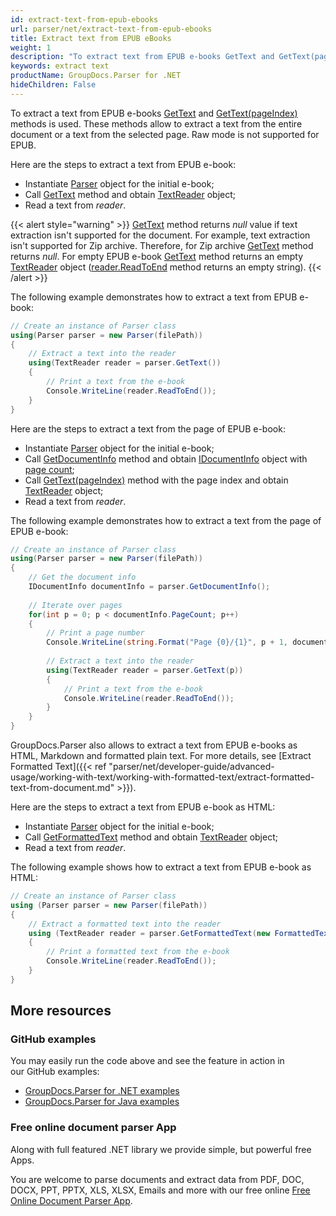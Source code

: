 ```yaml
---
id: extract-text-from-epub-ebooks
url: parser/net/extract-text-from-epub-ebooks
title: Extract text from EPUB eBooks
weight: 1
description: "To extract text from EPUB e-books GetText and GetText(pageIndex) methods is used. These methods allow to extract text from the entire document or a text from the selected page. Raw mode is not supported for EPUB."
keywords: extract text
productName: GroupDocs.Parser for .NET
hideChildren: False
---
```

To extract a text from EPUB e-books [GetText](https://reference.groupdocs.com/net/parser/groupdocs.parser/parser/methods/gettext) and [GetText(pageIndex)](https://reference.groupdocs.com/net/parser/groupdocs.parser.parser/gettext/methods/2) methods is used. These methods allow to extract a text from the entire document or a text from the selected page. Raw mode is not supported for EPUB.

Here are the steps to extract a text from EPUB e-book:

*   Instantiate [Parser](https://reference.groupdocs.com/net/parser/groupdocs.parser/parser) object for the initial e-book;
*   Call [GetText](https://reference.groupdocs.com/net/parser/groupdocs.parser/parser/methods/gettext) method and obtain [TextReader](https://docs.microsoft.com/en-us/dotnet/api/system.io.textreader?view=netframework-2.0) object;
*   Read a text from *reader*.

{{< alert style="warning" >}}
[GetText](https://reference.groupdocs.com/net/parser/groupdocs.parser/parser/methods/gettext) method returns *null* value if text extraction isn't supported for the document. For example, text extraction isn't supported for Zip archive. Therefore, for Zip archive [GetText](https://reference.groupdocs.com/net/parser/groupdocs.parser/parser/methods/gettext) method returns *null*. For empty EPUB e-book [GetText](https://reference.groupdocs.com/net/parser/groupdocs.parser/parser/methods/gettext) method returns an empty [TextReader](https://docs.microsoft.com/en-us/dotnet/api/system.io.textreader?view=netframework-2.0) object ([reader.ReadToEnd](https://docs.microsoft.com/en-us/dotnet/api/system.io.textreader.readtoend?view=netframework-2.0) method returns an empty string).
{{< /alert >}}

The following example demonstrates how to extract a text from EPUB e-book:

```csharp
// Create an instance of Parser class
using(Parser parser = new Parser(filePath))
{
    // Extract a text into the reader
    using(TextReader reader = parser.GetText())
    {
        // Print a text from the e-book
        Console.WriteLine(reader.ReadToEnd());
    }
}
```

Here are the steps to extract a text from the page of EPUB e-book:

*   Instantiate [Parser](https://reference.groupdocs.com/net/parser/groupdocs.parser/parser) object for the initial e-book;
*   Call [GetDocumentInfo](https://reference.groupdocs.com/net/parser/groupdocs.parser/parser/methods/getdocumentinfo) method and obtain [IDocumentInfo](https://reference.groupdocs.com/net/parser/groupdocs.parser.options/idocumentinfo) object with [page count](https://reference.groupdocs.com/net/parser/groupdocs.parser.options/idocumentinfo/properties/pagecount);
*   Call [GetText(pageIndex)](https://reference.groupdocs.com/net/parser/groupdocs.parser.parser/gettext/methods/2) method with the page index and obtain [TextReader](https://docs.microsoft.com/en-us/dotnet/api/system.io.textreader?view=netframework-2.0) object;
*   Read a text from *reader*.

The following example demonstrates how to extract a text from the page of EPUB e-book:

```csharp
// Create an instance of Parser class
using(Parser parser = new Parser(filePath))
{
    // Get the document info
    IDocumentInfo documentInfo = parser.GetDocumentInfo();
   
    // Iterate over pages
    for(int p = 0; p < documentInfo.PageCount; p++)
    {
        // Print a page number 
        Console.WriteLine(string.Format("Page {0}/{1}", p + 1, documentInfo.PageCount));
   
        // Extract a text into the reader
        using(TextReader reader = parser.GetText(p))
        {
            // Print a text from the e-book
            Console.WriteLine(reader.ReadToEnd());
        }
    }
}
```

GroupDocs.Parser also allows to extract a text from EPUB e-books as HTML, Markdown and formatted plain text. For more details, see [Extract Formatted Text]({{< ref "parser/net/developer-guide/advanced-usage/working-with-text/working-with-formatted-text/extract-formatted-text-from-document.md" >}}).

Here are the steps to extract a text from EPUB e-book as HTML:

*   Instantiate [Parser](https://reference.groupdocs.com/net/parser/groupdocs.parser/parser) object for the initial e-book;
*   Call [GetFormattedText](https://reference.groupdocs.com/net/parser/groupdocs.parser/parser/methods/getformattedtext) method and obtain [TextReader](https://docs.microsoft.com/en-us/dotnet/api/system.io.textreader?view=netframework-2.0) object;
*   Read a text from *reader*.

The following example shows how to extract a text from EPUB e-book as HTML:

```csharp
// Create an instance of Parser class
using (Parser parser = new Parser(filePath))
{
    // Extract a formatted text into the reader
    using (TextReader reader = parser.GetFormattedText(new FormattedTextOptions(FormattedTextMode.Html)))
    {
        // Print a formatted text from the e-book
        Console.WriteLine(reader.ReadToEnd());
    }
}
```

## More resources

### GitHub examples

You may easily run the code above and see the feature in action in our GitHub examples:

*   [GroupDocs.Parser for .NET examples](https://github.com/groupdocs-parser/GroupDocs.Parser-for-.NET)    
*   [GroupDocs.Parser for Java examples](https://github.com/groupdocs-parser/GroupDocs.Parser-for-Java)    

### Free online document parser App

Along with full featured .NET library we provide simple, but powerful free Apps.

You are welcome to parse documents and extract data from PDF, DOC, DOCX, PPT, PPTX, XLS, XLSX, Emails and more with our free online [Free Online Document Parser App](https://products.groupdocs.app/parser).